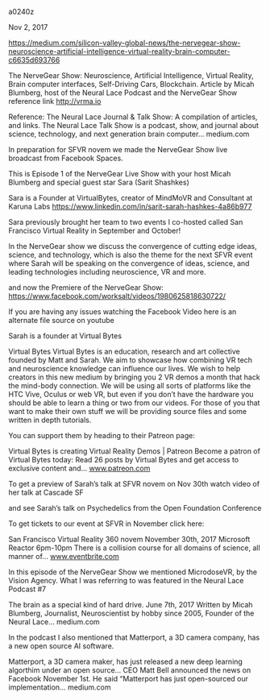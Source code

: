 a0240z

Nov 2, 2017

https://medium.com/silicon-valley-global-news/the-nervegear-show-neuroscience-artificial-intelligence-virtual-reality-brain-computer-c6635d693766


The NerveGear Show: Neuroscience, Artificial Intelligence, Virtual Reality, Brain computer interfaces, Self-Driving Cars, Blockchain.
Article by Micah Blumberg, host of the Neural Lace Podcast and the NerveGear Show reference link http://vrma.io

Reference: The Neural Lace Journal & Talk Show: A compilation of articles, and links.
The Neural Lace Talk Show is a podcast, show, and journal about science, technology, and next generation brain computer…
medium.com

In preparation for SFVR novem we made the NerveGear Show live broadcast from Facebook Spaces.


This is Episode 1 of the NerveGear Live Show with your host Micah Blumberg and special guest star Sara (Sarit Shashkes)

Sara is a Founder at VirtualBytes, creator of MindMoVR and Consultant at Karuna Labs https://www.linkedin.com/in/sarit-sarah-hashkes-4a86b977

Sara previously brought her team to two events I co-hosted called San Francisco Virtual Reality in September and October!


In the NerveGear show we discuss the convergence of cutting edge ideas, science, and technology, which is also the theme for the next SFVR event where Sarah will be speaking on the convergence of ideas, science, and leading technologies including neuroscience, VR and more.

and now the Premiere of the NerveGear Show: https://www.facebook.com/worksalt/videos/1980625818630722/

If you are having any issues watching the Facebook Video here is an alternate file source on youtube


Sarah is a founder at Virtual Bytes

Virtual Bytes
Virtual Bytes is an education, research and art collective founded by Matt and Sarah. We aim to showcase how combining VR tech and neuroscience knowledge can influence our lives. We wish to help creators in this new medium by bringing you 2 VR demos a month that hack the mind-body connection. We will be using all sorts of platforms like the HTC Vive, Oculus or web VR, but even if you don’t have the hardware you should be able to learn a thing or two from our videos. For those of you that want to make their own stuff we will be providing source files and some written in depth tutorials.

You can support them by heading to their Patreon page:

Virtual Bytes is creating Virtual Reality Demos | Patreon
Become a patron of Virtual Bytes today: Read 26 posts by Virtual Bytes and get access to exclusive content and…
www.patreon.com

To get a preview of Sarah’s talk at SFVR novem on Nov 30th watch video of her talk at Cascade SF


and see Sarah’s talk on Psychedelics from the Open Foundation Conference


To get tickets to our event at SFVR in November click here:

San Francisco Virtual Reality 360 novem
November 30th, 2017 Microsoft Reactor 6pm-10pm There is a collision course for all domains of science, all manner of…
www.eventbrite.com

In this episode of the NerveGear Show we mentioned MicrodoseVR, by the Vision Agency. What I was referring to was featured in the Neural Lace Podcast #7


The brain as a special kind of hard drive.
June 7th, 2017 Written by Micah Blumberg, Journalist, Neuroscientist by hobby since 2005, Founder of the Neural Lace…
medium.com

In the podcast I also mentioned that Matterport, a 3D camera company, has a new open source AI software.

Matterport, a 3D camera maker, has just released a new deep learning algorthim under an open source…
CEO Matt Bell announced the news on Facebook November 1st. He said “Matterport has just open-sourced our implementation…
medium.com
